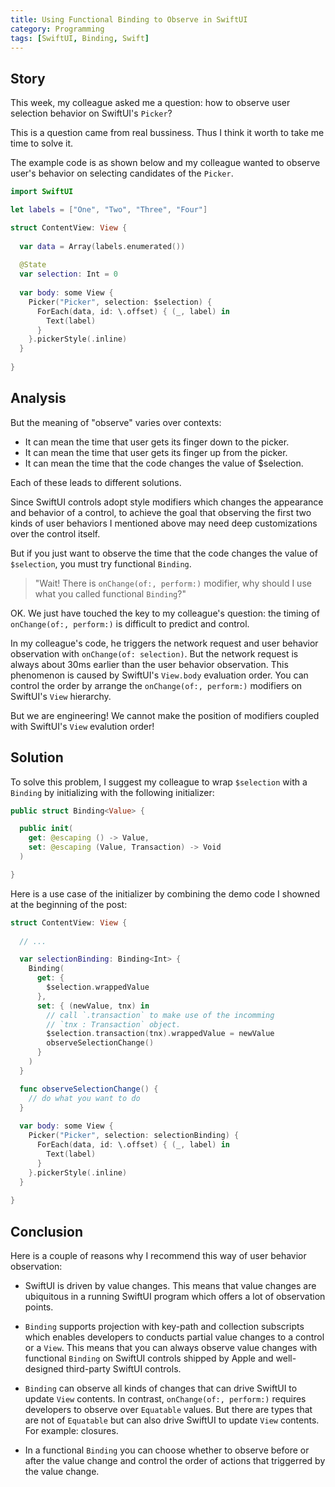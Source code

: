 ```yaml
---
title: Using Functional Binding to Observe in SwiftUI
category: Programming
tags: [SwiftUI, Binding, Swift]
---
```


## Story

This week, my colleague asked me a question: how to observe user selection
behavior on SwiftUI's `Picker`?

This is a question came from real bussiness. Thus I think it worth to take
me time to solve it.

The example code is as shown below and my colleague wanted to observe user's
behavior on selecting candidates of the `Picker`.

```swift
import SwiftUI

let labels = ["One", "Two", "Three", "Four"]

struct ContentView: View {
  
  var data = Array(labels.enumerated())
  
  @State
  var selection: Int = 0
  
  var body: some View {
    Picker("Picker", selection: $selection) {
      ForEach(data, id: \.offset) { (_, label) in
        Text(label)
      }
    }.pickerStyle(.inline)
  }
  
}
```

## Analysis

But the meaning of "observe" varies over contexts:

- It can mean the time that user gets its finger down to the picker.
- It can mean the time that user gets its finger up from the picker.
- It can mean the time that the code changes the value of $selection.

Each of these leads to different solutions.

Since SwiftUI controls adopt style modifiers which changes the appearance
and behavior of a control, to achieve the goal that observing the first two
kinds of user behaviors I mentioned above may need deep customizations over
the control itself.

But if you just want to observe the time that the code changes the value of
`$selection`, you must try functional `Binding`.

> "Wait! There is `onChange(of:, perform:)` modifier, why should I use what
> you called functional `Binding`?"

OK. We just have touched the key to my colleague's question: the timing of
`onChange(of:, perform:)` is difficult to predict and control.

In my colleague's code, he triggers the network request and user behavior
observation with `onChange(of: selection)`. But the network request is
always about 30ms earlier than the user behavior observation. This
phenomenon is caused by SwiftUI's `View.body` evaluation order. You can
control the order by arrange the `onChange(of:, perform:)` modifiers on 
SwiftUI's `View` hierarchy.

But we are engineering! We cannot make the position of modifiers coupled
with SwiftUI's `View` evalution order!

## Solution

To solve this problem, I suggest my colleague to wrap `$selection` with a
`Binding` by initializing with the following initializer:

```swift
public struct Binding<Value> {

  public init(
    get: @escaping () -> Value,
    set: @escaping (Value, Transaction) -> Void
  )

}
```

Here is a use case of the initializer by combining the demo code I showned
at the beginning of the post:

```swift
struct ContentView: View {
  
  // ...

  var selectionBinding: Binding<Int> {
    Binding(
      get: {
        $selection.wrappedValue
      },
      set: { (newValue, tnx) in
        // call `.transaction` to make use of the incomming
        // `tnx : Transaction` object.
        $selection.transaction(tnx).wrappedValue = newValue
        observeSelectionChange()
      }
    )
  }

  func observeSelectionChange() {
    // do what you want to do
  }
 
  var body: some View {
    Picker("Picker", selection: selectionBinding) {
      ForEach(data, id: \.offset) { (_, label) in
        Text(label)
      }
    }.pickerStyle(.inline)
  }
  
}
```

## Conclusion

Here is a couple of reasons why I recommend this way of user behavior
observation:

- SwiftUI is driven by value changes. This means that value changes are
ubiquitous in a running SwiftUI program which offers a lot of observation
points.

- `Binding` supports projection with key-path and collection subscripts
which enables developers to conducts partial value changes to a control or
a `View`. This means that you can always observe value changes with
functional `Binding` on SwiftUI controls shipped by Apple and well-designed
third-party SwiftUI controls.

- `Binding` can observe all kinds of changes that can drive SwiftUI to
update `View` contents. In contrast, `onChange(of:, perform:)` requires
developers to observe over `Equatable` values. But there are types that are
not of `Equatable` but can also drive SwiftUI to update `View` contents. For
example: closures.

- In a functional `Binding` you can choose whether to observe before or
after the value change and control the order of actions that triggerred by
the value change.
